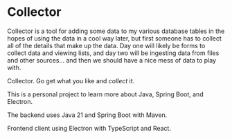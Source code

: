 # Collector

Collector is a tool for adding some data to my various database tables in the hopes of using the data in a cool way later, but first someone has to collect all of the details that make up the data. Day one will likely be forms to collect data and viewing lists, and day two will be ingesting data from files and other sources... and then we should have a nice mess of data to play with.

Collector. Go get what you like and _collect_ it.

This is a personal project to learn more about Java, Spring Boot, and Electron.

The backend uses Java 21 and Spring Boot with Maven.

Frontend client using Electron with TypeScript and React.

